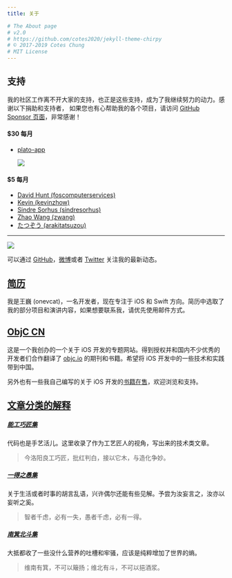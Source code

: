 ```yaml
---
title: 关于

# The About page
# v2.0
# https://github.com/cotes2020/jekyll-theme-chirpy
# © 2017-2019 Cotes Chung
# MIT License
---
```


## 支持

我的社区工作离不开大家的支持，也正是这些支持，成为了我继续努力的动力。感谢以下捐助和支持者，
如果您也有心帮助我的各个项目，请访问 [GitHub Sponsor 页面](https://github.com/sponsors/onevcat)，非常感谢！

#### $30 每月

- [plato-app](https://github.com/plato-app)

    [![](https://avatars.githubusercontent.com/u/24393376?s=64&v=4)](https://github.com/plato-app)

#### $5 每月

- [David Hunt (foscomputerservices)](https://github.com/foscomputerservices)
- [Kevin (kevinzhow)](https://github.com/kevinzhow)
- [Sindre Sorhus (sindresorhus)](https://github.com/sindresorhus)
- [Zhao Wang (zwang)](https://github.com/zwang)
- [たつぞう (arakitatsuzou)](https://github.com/arakitatsuzou)

---

![](/assets/images/talking.jpg)

可以通过 [GitHub](https://github.com/onevcat)，[微博](https://www.weibo.com/onevcat)或者 [Twitter](https://twitter.com/onevcat) 关注我的最新动态。

## [简历](https://onev.cat)

我是王巍 (onevcat)，一名开发者，现在专注于 iOS 和 Swift 方向。简历中选取了我的部分项目和演讲内容，如果想要联系我，请优先使用邮件方式。

## [ObjC CN](https://objccn.io)

这是一个我创办的一个关于 iOS 开发的专题网站。得到授权并和国内不少优秀的开发者们合作翻译了 [objc.io](https://www.objc.io) 的期刊和书籍。希望将
iOS 开发中的一些技术和实践带到中国。

另外也有一些我自己编写的关于 iOS 开发的[书籍在售](https://objccn.io/products/)，欢迎浏览和支持。

## [文章分类的解释](/tabs/categories/)

##### [能工巧匠集](/categories/能工巧匠集/)

代码也是手艺活儿。这里收录了作为工艺匠人的视角，写出来的技术类文章。

> 今洛阳良工巧匠，批红判白，接以它木，与造化争妙。

##### [一得之愚集](/categories/一得之愚集/)

关于生活或者时事的胡言乱语，兴许偶尔还能有些见解。予尝为汝妄言之，汝亦以妄听之奚。

> 智者千虑，必有一失，愚者千虑，必有一得。

##### [南箕北斗集](/categories/南箕北斗集/)

大抵都收了一些没什么营养的吐槽和牢骚，应该是纯粹增加了世界的熵。

> 维南有箕，不可以簸扬；维北有斗，不可以挹酒浆。
